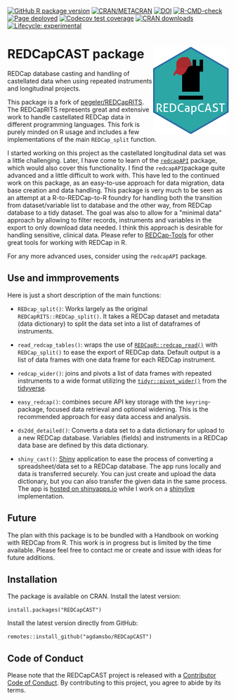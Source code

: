 <!-- badges: start -->
[![GitHub R package version](https://img.shields.io/github/r-package/v/agdamsbo/REDCapCAST)](https://github.com/agdamsbo/REDCapCAST)
[![CRAN/METACRAN](https://img.shields.io/cran/v/REDCapCAST)](https://CRAN.R-project.org/package=REDCapCAST)
[![DOI](https://zenodo.org/badge/DOI/10.5281/zenodo.8013984.svg)](https://doi.org/10.5281/zenodo.8013984)
[![R-CMD-check](https://github.com/agdamsbo/REDCapCAST/actions/workflows/R-CMD-check.yaml/badge.svg)](https://github.com/agdamsbo/REDCapCAST/actions/workflows/R-CMD-check.yaml)
[![Page deployed](https://github.com/agdamsbo/REDCapCAST/actions/workflows/pages/pages-build-deployment/badge.svg)](https://github.com/agdamsbo/REDCapCAST/actions/workflows/pages/pages-build-deployment)
[![Codecov test coverage](https://codecov.io/gh/agdamsbo/REDCapCAST/branch/master/graph/badge.svg)](https://app.codecov.io/gh/agdamsbo/REDCapCAST?branch=master)
[![CRAN downloads](https://cranlogs.r-pkg.org/badges/grand-total/REDCapCAST)](https://cran.r-project.org/package=REDCapCAST)
[![Lifecycle:
experimental](https://img.shields.io/badge/lifecycle-experimental-orange.svg)](https://lifecycle.r-lib.org/articles/stages.html)
<!-- badges: end -->

# REDCapCAST package <img src="man/figures/logo.png" align="right" />

REDCap database casting and handling of castellated data when using repeated instruments and longitudinal projects.

This package is a fork of [pegeler/REDCapRITS](https://github.com/pegeler/REDCapRITS). The REDCapRITS represents great and extensive work to handle castellated REDCap data in different programming languages. This fork is purely minded on R usage and includes a few implementations of the main `REDCap_split` function.

I started working on this project as the castellated longitudinal data set was a little challenging. Later, I have come to learn of the [`redcapAPI`](https://github.com/vubiostat/redcapAPI) package, which would also cover this functionality. I find the `redcapAPI`package quite advanced and a little difficult to work with. This have led to the continued work on this package, as an easy-to-use approach for data migration, data base creation and data handling. This package is very much to be seen as an attempt at a R-to-REDCap-to-R foundry for handling both the transition from dataset/variable list to database and the other way, from REDCap database to a tidy dataset. The goal was also to allow for a "minimal data" approach by allowing to filter records, instruments and variables in the export to only download data needed. I think this approach is desirable for handling sensitive, clinical data. Please refer to [REDCap-Tools](https://redcap-tools.github.io/) for other great tools for working with REDCap in R.

For any more advanced uses, consider using the `redcapAPI` package.

## Use and immprovements

Here is just a short description of the main functions:

* `REDcap_split()`: Works largely as the original `REDCapRITS::REDCap_split()`. It takes a REDCap dataset and metadata (data dictionary) to split the data set into a list of dataframes of instruments.

* `read_redcap_tables()`: wraps the use of [`REDCapR::redcap_read()`](https://github.com/OuhscBbmc/REDCapR) with `REDCap_split()` to ease the export of REDCap data. Default output is a list of data frames with one data frame for each REDCap instrument.

* `redcap_wider()`: joins and pivots a list of data frames with repeated instruments to a wide format utilizing the [`tidyr::pivot_wider()`](https://tidyr.tidyverse.org/reference/pivot_wider.html) from the [tidyverse](https://www.tidyverse.org/).

* `easy_redcap()`: combines secure API key storage with the `keyring`-package, focused data retrieval and optional widening. This is the recommended approach for easy data access and analysis.

* `ds2dd_detailed()`: Converts a data set to a data dictionary for upload to a new REDCap database. Variables (fields) and instruments in a REDCap data base are defined by this data dictionary.

* `shiny_cast()`: [Shiny](https://www.rstudio.com/products/shiny/) application to ease the process of converting a spreadsheet/data set to a REDCap database. The app runs locally and data is transferred securely. You can just create and upload the data dictionary, but you can also transfer the given data in the same process. The app is [hosted on shinyapps.io](https://agdamsbo.shinyapps.io/redcapcast/) while I work on a [shinylive](https://posit-dev.github.io/r-shinylive/) implementation.

## Future

The plan with this package is to be bundled with a Handbook on working with REDCap from R. This work is in progress but is limited by the time available. Please feel free to contact me or create and issue with ideas for future additions.

## Installation

The package is available on CRAN. Install the latest version:

```
install.packages("REDCapCAST")
```

Install the latest version directly from GitHub:

```
remotes::install_github("agdamsbo/REDCapCAST")
```

## Code of Conduct

Please note that the REDCapCAST project is released with a [Contributor Code of Conduct](https://agdamsbo.github.io/REDCapCAST/CODE_OF_CONDUCT.html). By contributing to this project, you agree to abide by its terms.
